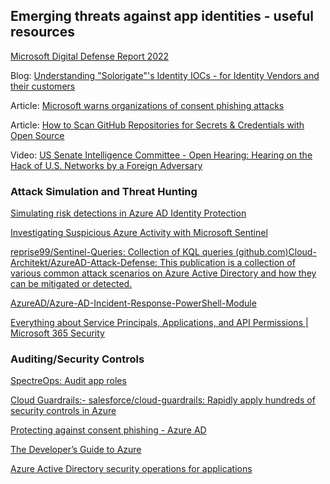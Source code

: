 ## Emerging threats against app identities - useful resources

[Microsoft Digital Defense Report 2022](https://aka.ms/mddr)

Blog: [Understanding "Solorigate"'s Identity IOCs - for Identity Vendors and their customers](https://techcommunity.microsoft.com/t5/microsoft-entra-azure-ad-blog/understanding-quot-solorigate-quot-s-identity-iocs-for-identity/ba-p/2007610)

Article: [Microsoft warns organizations of consent phishing attacks](https://www.techrepublic.com/topic/security/)

Article: [How to Scan GitHub Repositories for Secrets & Credentials with Open Source](https://www.conjur.org/blog/how-to-scan-github-repositories-for-secrets-credentials-with-open-source/)

Video: [US Senate Intelligence Committee - Open Hearing: Hearing on the Hack of U.S. Networks by a Foreign Adversary](https://www.intelligence.senate.gov/hearings/open-hearing-hearing-hack-us-networks-foreign-adversary)

### Attack Simulation and Threat Hunting

[Simulating risk detections in Azure AD Identity Protection](https://learn.microsoft.com/en-us/azure/active-directory/identity-protection/howto-identity-protection-simulate-risk)

[Investigating Suspicious Azure Activity with Microsoft Sentinel](https://techcommunity.microsoft.com/t5/microsoft-sentinel-blog/investigating-suspicious-azure-activity-with-microsoft-sentinel/ba-p/2985699)

[reprise99/Sentinel-Queries: Collection of KQL queries (github.com)Cloud-Architekt/AzureAD-Attack-Defense: This publication is a collection of various common attack scenarios on Azure Active Directory and how they can be mitigated or detected.](https://github.com/Cloud-Architekt/AzureAD-Attack-Defense)

[AzureAD/Azure-AD-Incident-Response-PowerShell-Module](https://github.com/AzureAD/Azure-AD-Incident-Response-PowerShell-Module)

[Everything about Service Principals, Applications, and API Permissions | Microsoft 365 Security](https://m365internals.com/2021/07/24/everything-about-service-principals-applications-and-api-permissions/)


### Auditing/Security Controls

[SpectreOps: Audit app roles](https://gist.github.com/andyrobbins/7c3dd62e6ed8678c97df9565ff3523fb)

[Cloud Guardrails:- salesforce/cloud-guardrails: Rapidly apply hundreds of security controls in Azure](https://github.com/salesforce/cloud-guardrails)

[Protecting against consent phishing - Azure AD](https://learn.microsoft.com/en-us/azure/active-directory/manage-apps/protect-against-consent-phishing)

[The Developer’s Guide to Azure](https://azure.microsoft.com/en-us/resources/whitepapers/developer-guide-to-azure/?WT.mc_id=AZ-MVP-5004251)

[Azure Active Directory security operations for applications](https://learn.microsoft.com/en-us/azure/active-directory/fundamentals/security-operations-applications)


